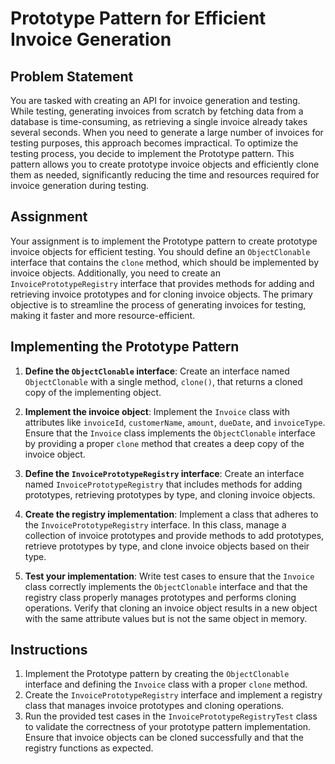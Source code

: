 # Prototype Pattern for Efficient Invoice Generation

## Problem Statement

You are tasked with creating an API for invoice generation and testing. While testing, generating invoices from scratch
by fetching data from a database is time-consuming, as retrieving a single invoice already takes several seconds. When
you need to generate a large number of invoices for testing purposes, this approach becomes impractical. To optimize the
testing process, you decide to implement the Prototype pattern. This pattern allows you to create prototype invoice
objects and efficiently clone them as needed, significantly reducing the time and resources required for invoice
generation during testing.

## Assignment

Your assignment is to implement the Prototype pattern to create prototype invoice objects for efficient testing. You
should define an `ObjectClonable` interface that contains the `clone` method, which should be implemented by invoice
objects. Additionally, you need to create an `InvoicePrototypeRegistry` interface that provides methods for adding and
retrieving invoice prototypes and for cloning invoice objects. The primary objective is to streamline the process of
generating invoices for testing, making it faster and more resource-efficient.

## Implementing the Prototype Pattern

1. **Define the `ObjectClonable` interface**: Create an interface named `ObjectClonable` with a single method,
   `clone()`, that returns a cloned copy of the implementing object.

2. **Implement the invoice object**: Implement the `Invoice` class with attributes like `invoiceId`, `customerName`,
   `amount`, `dueDate`, and `invoiceType`. Ensure that the `Invoice` class implements the `ObjectClonable` interface by
   providing a proper `clone` method that creates a deep copy of the invoice object.

3. **Define the `InvoicePrototypeRegistry` interface**: Create an interface named `InvoicePrototypeRegistry` that
   includes methods for adding prototypes, retrieving prototypes by type, and cloning invoice objects.

4. **Create the registry implementation**: Implement a class that adheres to the `InvoicePrototypeRegistry` interface.
   In this class, manage a collection of invoice prototypes and provide methods to add prototypes, retrieve prototypes
   by type, and clone invoice objects based on their type.

5. **Test your implementation**: Write test cases to ensure that the `Invoice` class correctly implements the
   `ObjectClonable` interface and that the registry class properly manages prototypes and performs cloning operations.
   Verify that cloning an invoice object results in a new object with the same attribute values but is not the same
   object in memory.

## Instructions

1. Implement the Prototype pattern by creating the `ObjectClonable` interface and defining the `Invoice` class with a
   proper `clone` method.
2. Create the `InvoicePrototypeRegistry` interface and implement a registry class that manages invoice prototypes and
   cloning operations.
3. Run the provided test cases in the `InvoicePrototypeRegistryTest` class to validate the correctness of your prototype
   pattern implementation. Ensure that invoice objects can be cloned successfully and that the registry functions as
   expected.
